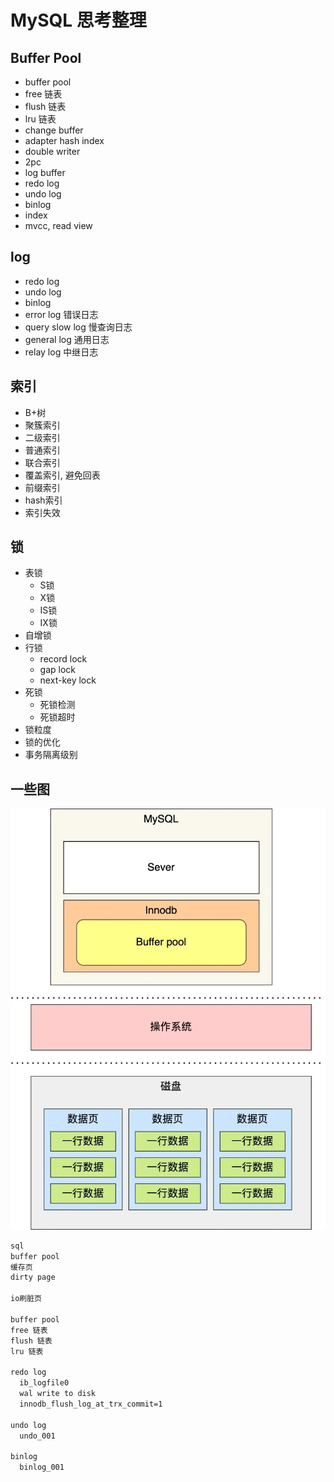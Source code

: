 # MySQL 思考整理

## Buffer Pool

- buffer pool
- free 链表
- flush 链表
- lru 链表
- change buffer
- adapter hash index
- double writer
- 2pc
- log buffer
- redo log
- undo log
- binlog
- index
- mvcc, read view

## log

- redo log
- undo log
- binlog
- error log 错误日志
- query slow log 慢查询日志
- general log 通用日志
- relay log 中继日志

## 索引

- B+树
- 聚簇索引
- 二级索引
- 普通索引
- 联合索引
- 覆盖索引, 避免回表
- 前缀索引
- hash索引
- 索引失效

## 锁

- 表锁
  - S锁
  - X锁
  - IS锁
  - IX锁
- 自增锁
- 行锁
  - record lock
  - gap lock
  - next-key lock
- 死锁
  - 死锁检测
  - 死锁超时
- 锁粒度
- 锁的优化
- 事务隔离级别

## 一些图

![mysql1](assets/mysl-th01.png)

```md
sql
buffer pool
缓存页
dirty page

io刷脏页

buffer pool
free 链表
flush 链表
lru 链表

redo log
  ib_logfile0
  wal write to disk
  innodb_flush_log_at_trx_commit=1

undo log
  undo_001

binlog
  binlog_001
```
